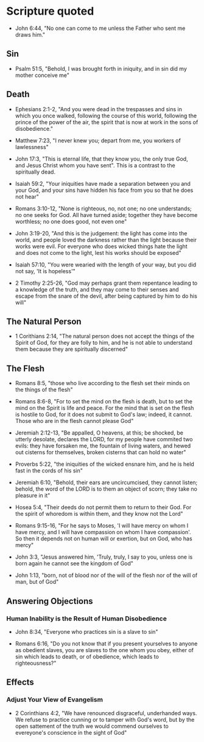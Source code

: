# Scripture quoted

- John 6:44, "No one can come to me unless the Father who sent me draws him." 

## Sin

- Psalm 51:5, "Behold, I was brought forth in iniquity, and in sin did my mother conceive me"

## Death 

- Ephesians 2:1-2, "And you were dead in the trespasses and sins in which you once walked, following the course of this world, following the prince of the power of the air, the spirit that is now at work in the sons of disobedience."

- Matthew 7:23, "I never knew you; depart from me, you workers of lawlessness"

- John 17:3, "This is eternal life, that they know you, the only true God, and Jesus Christ whom you have sent". This is a contrast to the spiritually dead. 

- Isaiah 59:2, "Your iniquities have made a separation between you and your God, and your sins have hidden his face from you so that he does not hear"

- Romans 3:10-12, "None is righteous, no, not one; no one understands; no one seeks for God. All have turned aside; together they have become worthless; no one does good, not even one"

- John 3:19-20, "And this is the judgement: the light has come into the world, and people loved the darkness rather than the light because their works were evil. For everyone who does wicked things hate the light and does not come to the light, lest his works should be exposed"

- Isaiah 57:10, "You were wearied with the length of your way, but you did not say, 'It is hopeless'"

- 2 Timothy 2:25-26, "God may perhaps grant them repentance leading to a knowledge of the truth, and they may come to their senses and escape from the snare of the devil, after being captured by him to do his will"

## The Natural Person

- 1 Corithians 2:14, "The natural person does not accept the things of the Spirit of God, for they are folly to him, and he is not able to understand them because they are spiritually discerned"

## The Flesh

- Romans 8:5, "those who live according to the flesh set their minds on the things of the flesh"

- Romans 8:6-8, "For to set the mind on the flesh is death, but to set the mind on the Spirit is life and peace. For the mind that is set on the flesh is hostile to God, for it does not submit to God's law; indeed, it cannot. Those who are in the flesh cannot please God"

- Jeremiah 2:12-13, "Be appalled, O heavens, at this; be shocked, be utterly desolate, declares the LORD, for my people have commited two evils: they have forsaken me, the fountain of living waters, and hewed out cisterns for themselves, broken cisterns that can hold no water"

- Proverbs 5:22, "the iniquities of the wicked ensnare him, and he is held fast in the cords of his sin"

- Jeremiah 6:10, "Behold, their ears are uncircumcised, they cannot listen; behold, the word of the LORD is to them an object of scorn; they take no pleasure in it"

- Hosea 5:4, "Their deeds do not permit them to return to their God. For the spirit of whoredom is within them, and they know not the Lord"

- Romans 9:15-16, "For he says to Moses, 'I will have mercy on whom I have mercy, and I will have compassion on whom I have compassion'. So then it  depends not on human will or exertion, but on God, who has mercy"

- John 3:3, "Jesus answered him, 'Truly, truly, I say to you, unless one is born again he cannot see the kingdom of God"

- John 1:13, "born, not of blood nor of the will of the flesh nor of the will of man, but of God"

## Answering Objections

### Human Inability is the Result of Human Disobedience

- John 8:34, "Everyone who practices sin is a slave to sin"

- Romans 6:16, "Do you not know that if you present yourselves to anyone as obedient slaves, you are slaves to the one whom you obey, either of sin which leads to death, or of obedience, which leads to righteousness?"

## Effects

### Adjust Your View of Evangelism

- 2 Corinthians 4:2, "We have renounced disgraceful, underhanded ways. We refuse to practice cunning or to tamper with God's word, but by the open sattement of the truth we would commend ourselves to evereyone's conscience in the sight of God"
